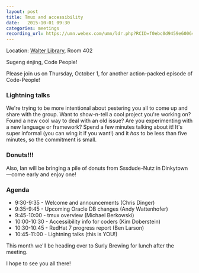 ```yaml
---
layout: post
title: Tmux and accessibility
date:   2015-10-01 09:30
categories: meetings
recording_url: https://umn.webex.com/umn/ldr.php?RCID=f0ebc0d9459e6006401b02e0c494c674
---
```


Location\: [Walter Library](http://campusmaps.umn.edu/tc/map.php?building=042), Room 402

Sugeng énjing, Code People!

Please join us on Thursday, October 1, for another action-packed episode of Code-People!

### Lightning talks

We're trying to be more intentional about pestering you all to come up and share with the group. Want to show-n-tell a cool project you're working on? Found a new cool way to deal with an old issue? Are you experimenting with a new language or framework? Spend a few minutes talking about it! It's super informal (you can wing it if you want!) and it *has* to be less than five minutes, so the commitment is small.

### Donuts!!!

Also, Ian will be bringing a pile of donuts from Sssdude-Nutz in Dinkytown—come early and enjoy one!

### Agenda

- 9:30-9:35 - Welcome and announcements (Chris Dinger)
- 9:35-9:45 - Upcoming Oracle DB changes (Andy Wattenhofer)
- 9:45-10:00 - tmux overview (Michael Berkowski)
- 10:00-10:30 - Accessibility info for coders (Kim Doberstein)
- 10:30-10:45 - RedHat 7 progress report (Ben Larson)
- 10:45-11:00 - Lightning talks (this is YOU!)

This month we'll be heading over to Surly Brewing for lunch after the meeting.

I hope to see you all there!
